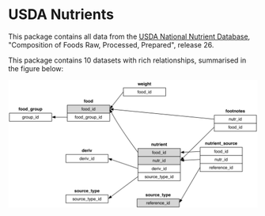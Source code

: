 # USDA Nutrients

This package contains all data from the [USDA National Nutrient Database](http://www.ars.usda.gov/SP2UserFiles/Place/12354500/Data/SR26/sr26_doc.pdf), "Composition of Foods Raw, Processed, Prepared", release 26.

This package contains 10 datasets with rich relationships, summarised in the figure below:

![alt text](relations.png)
